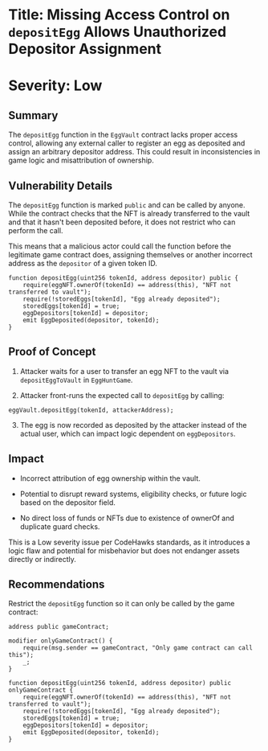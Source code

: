 # Title: Missing Access Control on `depositEgg` Allows Unauthorized Depositor Assignment

# Severity: Low


## Summary
The `depositEgg` function in the `EggVault` contract lacks proper access control, allowing any external caller to register an egg as deposited and assign an arbitrary depositor address. This could result in inconsistencies in game logic and misattribution of ownership.


## Vulnerability Details


The `depositEgg` function is marked `public` and can be called by anyone. While the contract checks that the NFT is already transferred to the vault and that it hasn't been deposited before, it does not restrict who can perform the call.

This means that a malicious actor could call the function before the legitimate game contract does, assigning themselves or another incorrect address as the `depositor` of a given token ID.

````solidity
function depositEgg(uint256 tokenId, address depositor) public {
    require(eggNFT.ownerOf(tokenId) == address(this), "NFT not transferred to vault");
    require(!storedEggs[tokenId], "Egg already deposited");
    storedEggs[tokenId] = true;
    eggDepositors[tokenId] = depositor;
    emit EggDeposited(depositor, tokenId);
}
````

## Proof of Concept

1. Attacker waits for a user to transfer an egg NFT to the vault via `depositEggToVault` in `EggHuntGame`.

2. Attacker front-runs the expected call to `depositEgg` by calling:

```solidity
eggVault.depositEgg(tokenId, attackerAddress);
```
3. The egg is now recorded as deposited by the attacker instead of the actual user, which can impact logic dependent on `eggDepositors`.

## Impact

* Incorrect attribution of egg ownership within the vault.

* Potential to disrupt reward systems, eligibility checks, or future logic based on the depositor field.

* No direct loss of funds or NFTs due to existence of ownerOf and duplicate guard checks.

This is a Low severity issue per CodeHawks standards, as it introduces a logic flaw and potential for misbehavior but does not endanger assets directly or indirectly.

## Recommendations

Restrict the `depositEgg` function so it can only be called by the game contract:
```solidity
address public gameContract;

modifier onlyGameContract() {
    require(msg.sender == gameContract, "Only game contract can call this");
    _;
}

function depositEgg(uint256 tokenId, address depositor) public onlyGameContract {
    require(eggNFT.ownerOf(tokenId) == address(this), "NFT not transferred to vault");
    require(!storedEggs[tokenId], "Egg already deposited");
    storedEggs[tokenId] = true;
    eggDepositors[tokenId] = depositor;
    emit EggDeposited(depositor, tokenId);
}
````